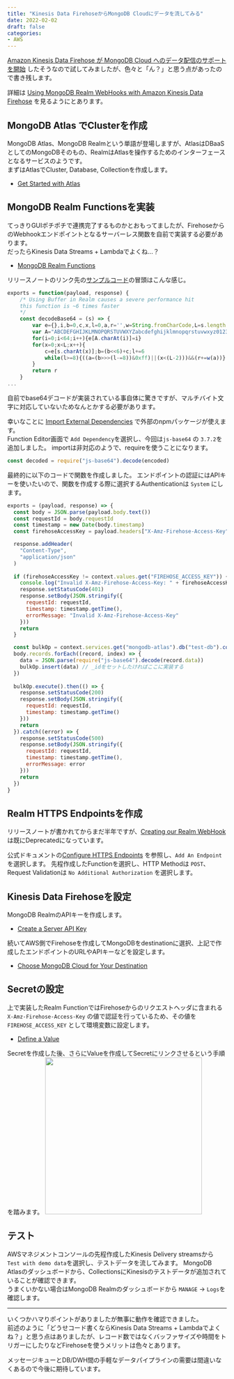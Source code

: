 ```yaml
---
title: "Kinesis Data FirehoseからMongoDB Cloudにデータを流してみる"
date: 2022-02-02
draft: false
categories:
- AWS
---
```


[Amazon Kinesis Data Firehose が MongoDB Cloud へのデータ配信のサポートを開始](https://aws.amazon.com/jp/about-aws/whats-new/2020/07/amazon-kinesis-data-firehose-supports-data-delivery-mongodb-cloud/) したそうなので試してみましたが、色々と「ん？」と思う点があったので書き残します。

詳細は [Using MongoDB Realm WebHooks with Amazon Kinesis Data Firehose](https://www.mongodb.com/developer/how-to/Realm-AWS-Kinesis-Firehose-Destination/) を見るようにとあります。

## MongoDB Atlas でClusterを作成

MongoDB Atlas、MongoDB Realmという単語が登場しますが、AtlasはDBaaSとしてのMongoDBそのもの、RealmはAtlasを操作するためのインターフェースとなるサービスのようです。  
まずはAtlasでCluster, Database, Collectionを作成します。

- [Get Started with Atlas](https://docs.atlas.mongodb.com/getting-started/)

## MongoDB Realm Functionsを実装

てっきりGUIポチポチで連携完了するものかとおもってましたが、FirehoseからのWebhookエンドポイントとなるサーバーレス関数を自前で実装する必要があります。  
だったらKinesis Data Streams + Lambdaでよくね...？

- [MongoDB Realm Functions](https://docs.mongodb.com/realm/functions/#functions)

リリースノートのリンク先の[サンプルコード](https://www.mongodb.com/developer/how-to/Realm-AWS-Kinesis-Firehose-Destination/#the-realm-function)の冒頭はこんな感じ。

```js
exports = function(payload, response) {
    /* Using Buffer in Realm causes a severe performance hit
    this function is ~6 times faster
    */
    const decodeBase64 = (s) => {
        var e={},i,b=0,c,x,l=0,a,r='',w=String.fromCharCode,L=s.length
        var A="ABCDEFGHIJKLMNOPQRSTUVWXYZabcdefghijklmnopqrstuvwxyz0123456789+/"
        for(i=0;i<64;i++){e[A.charAt(i)]=i}
        for(x=0;x<L;x++){
            c=e[s.charAt(x)];b=(b<<6)+c;l+=6
            while(l>=8){((a=(b>>>(l-=8))&0xff)||(x<(L-2)))&&(r+=w(a))}
        }
        return r
    }
...
```

自前でbase64デコードが実装されている事自体に驚きですが、マルチバイト文字に対応していないためなんとかする必要があります。

幸いなことに [Import External Dependencies](https://docs.mongodb.com/realm/functions/import-external-dependencies/) で外部のnpmパッケージが使えます。  
Function Editor画面で `Add Dependency`を選択し、今回は`js-base64` の `3.7.2`を追加しました。
importは非対応のようで、requireを使うことになります。

```js
const decoded = require("js-base64").decode(encoded)
```


最終的に以下のコードで関数を作成しました。
エンドポイントの認証にはAPIキーを使いたいので、関数を作成する際に選択するAuthenticationは `System` にします。

```js
exports = (payload, response) => {
  const body = JSON.parse(payload.body.text())
  const requestId = body.requestId
  const timestamp = new Date(body.timestamp)
  const firehoseAccessKey = payload.headers["X-Amz-Firehose-Access-Key"]

  response.addHeader(
    "Content-Type",
    "application/json"
  )
  
  if (firehoseAccessKey != context.values.get("FIREHOSE_ACCESS_KEY")) {
    console.log("Invalid X-Amz-Firehose-Access-Key: " + firehoseAccessKey)
    response.setStatusCode(401)
    response.setBody(JSON.stringify({
      requestId: requestId,
      timestamp: timestamp.getTime(),
      errorMessage: "Invalid X-Amz-Firehose-Access-Key"
    }))
    return
  }

  const bulkOp = context.services.get("mongodb-atlas").db("test-db").collection("test-collection").initializeOrderedBulkOp()
  body.records.forEach((record, index) => {
    data = JSON.parse(require("js-base64").decode(record.data))
    bulkOp.insert(data) // _idをセットしたければここに実装する
  })
    
  bulkOp.execute().then(() => {
    response.setStatusCode(200)
    response.setBody(JSON.stringify({
      requestId: requestId,
      timestamp: timestamp.getTime()
    }))
    return
  }).catch((error) => {
    response.setStatusCode(500)
    response.setBody(JSON.stringify({
      requestId: requestId,
      timestamp: timestamp.getTime(),
      errorMessage: error
    }))
    return
  })
}
```

## Realm HTTPS Endpointsを作成

リリースノートが書かれてからまだ半年ですが、[Creating our Realm WebHook](https://www.mongodb.com/developer/how-to/Realm-AWS-Kinesis-Firehose-Destination/#creating-our-realm-webhook) は既にDeprecatedになっています。

公式ドキュメントの[Configure HTTPS Endpoints](https://docs.mongodb.com/realm/endpoints/configure/) を参照し、`Add An Endpoint` を選択します。
先程作成したFunctionを選択し、HTTP Methodは `POST`、Request Validationは `No Additional Authorization` を選択します。

## Kinesis Data Firehoseを設定

MongoDB RealmのAPIキーを作成します。
- [Create a Server API Key](https://docs.mongodb.com/realm/authentication/api-key/#create-a-server-api-key)

続いてAWS側でFirehoseを作成してMongoDBをdestinationに選択、上記で作成したエンドポイントのURLやAPIキーなどを設定します。
- [Choose MongoDB Cloud for Your Destination](https://docs.aws.amazon.com/firehose/latest/dev/create-destination.html#create-destination-mongodb) 


## Secretの設定

上で実装したRealm FunctionではFirehoseからのリクエストヘッダに含まれる `X-Amz-Firehose-Access-Key` の値で認証を行っているため、その値を `FIREHOSE_ACCESS_KEY` として環境変数に設定します。

- [Define a Value](https://docs.mongodb.com/realm/values-and-secrets/define-a-value/)

Secretを作成した後、さらにValueを作成してSecretにリンクさせるという手順を踏みます。
<img src="/images/firehose_mongo/firehose_mongo1.jpg" width="360">

## テスト

AWSマネジメントコンソールの先程作成したKinesis Delivery streamsから `Test with demo data`を選択し、テストデータを流してみます。
MongoDB Atlasのダッシュボードから、CollectionsにKinesisのテストデータが追加されていることが確認できます。  
うまくいかない場合はMongoDB Realmのダッシュボードから `MANAGE` → `Logs`を確認します。

---

いくつかハマりポイントがありましたが無事に動作を確認できました。  
前述のように「どうせコード書くならKinesis Data Streams + Lambdaでよくね？」と思う点はありましたが、レコード数ではなくバッファサイズや時間をトリガーにしたりなどFirehoseを使うメリットは色々とあります。

メッセージキューとDB/DWH間の手軽なデータパイプラインの需要は間違いなくあるので今後に期待しています。